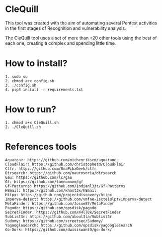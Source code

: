 # CleQuill

This tool was created with the aim of automating several Pentest activities in the first stages of Recognition and vulnerability analysis.

The CleQuill tool uses a set of more than +20 other tools using the best of each one, creating a complex and spending little time.

# How to install? 
```
1. sudo su
2. chmod a+x config.sh
3. ./config.sh
4. pip3 install -r requirements.txt

```

# How to run?
```
1. chmod a+x CleQuill.sh
2. ./CleQuill.sh

```

# References tools
```
Aquatone: https://github.com/michenriksen/aquatone
CloudFlair: https://github.com/christophetd/CloudFlair
Ctfr: https://github.com/UnaPibaGeek/ctfr
Dirsearch: https://github.com/maurosoria/dirsearch
Gau: https://github.com/lc/gau
Gf: https://github.com/tomnomnom/gf
Gf-Patterns: https://github.com/1ndianl33t/Gf-Patterns
H8mail: https://github.com/khast3x/h8mail
Httpx: https://github.com/projectdiscovery/httpx
Imperva-detect: https://github.com/vmfae-iscteiulpt/imperva-detect
MetaFinder: https://github.com/Josue87/MetaFinder
Pagodo: https://github.com/opsdisk/pagodo
SecretFinder: https://github.com/m4ll0k/SecretFinder
SubList3r: https://github.com/aboul3la/Sublist3r
Sudomy: https://github.com/screetsec/Sudomy/
Yagooglesearch: https://github.com/opsdisk/yagooglesearch
Go-Dork: https://github.com/dwisiswant0/go-dork/

```


 
